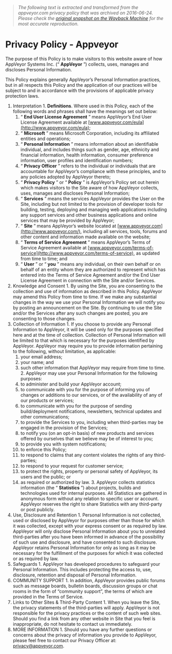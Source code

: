 > *The following text is extracted and transformed from the appveyor.com privacy policy that was archived on 2016-06-24. Please check the [original snapshot on the Wayback Machine](https://web.archive.org/web/20160624230249id_/http%3A//www.appveyor.com/privacy-policy) for the most accurate reproduction.*

# Privacy Policy - Appveyor

The purpose of this Policy is to make visitors to this website aware of how AppVeyor Systems Inc. (“ **AppVeyor** ”) collects, uses, manages and discloses Personal Information.

This Policy explains generally AppVeyor’s Personal Information practices, but in all respects this Policy and the application of our practices will be subject to and in accordance with the provisions of applicable privacy protection laws.

  1. Interpretation 
    1. **Definitions**. Where used in this Policy, each of the following words and phrases shall have the meanings set out below: 
      1. “ **End User License Agreement** ” means AppVeyor’s End User License Agreement available at [www.appveyor.com/eula](http://www.appveyor.com/eula);
      2. “ **Microsoft** ” means Microsoft Corporation, including its affiliated entities and operations;
      3. “ **Personal Information** ” means information about an identifiable individual, and includes things such as gender, age, ethnicity and financial information, health information, consumer preference information, user profiles and identification numbers;
      4. “ **Privacy Officer** ” refers to the individual or individuals that are accountable for AppVeyor’s compliance with these principles, and to any policies adopted by AppVeyor thereto;
      5. “ **Privacy Policy** ” or “ **Policy** ” is AppVeyor’s Policy set out herein which makes visitors to the Site aware of how AppVeyor collects, uses, manages and discloses Personal Information;
      6. “ **Services** ” means the services AppVeyor provides the User on the Site, including but not limited to the provision of developer tools for building, testing, deploying and managing web applications including any support services and other business applications and online services that may be provided by AppVeyor;
      7. “ **Site** ” means AppVeyor’s website located at [www.appveyor.com](http://www.appveyor.com/), including all services, tools, forums and other content and information made available on the website;
      8. “ **Terms of Service Agreement** ” means AppVeyor’s Terms of Service Agreement available at [www.appveyor.com/terms-of-service](http://www.appveyor.com/terms-of-service), as updated from time to time; and
      9. “ **User** ” or “ **you** ” means any individual, on their own behalf or on behalf of an entity whom they are authorized to represent which has entered into the Terms of Service Agreement and/or the End User License Agreement in connection with the Site and/or Services.
  2. Knowledge and Consent 
    1. By using the Site, you are consenting to the collection and use of information as described in this Policy. AppVeyor may amend this Policy from time to time. If we make any substantial changes in the way we use your Personal Information we will notify you by posting an announcement on the Site. By continuing to use the Site and/or the Services after any such changes are posted, you are consenting to those changes.
  3. Collection of Information 
    1. If you choose to provide any Personal Information to AppVeyor, it will be used only for the purposes specified here and at the time of collection. Collection of Personal Information will be limited to that which is necessary for the purposes identified by AppVeyor. AppVeyor may require you to provide information pertaining to the following, without limitation, as applicable: 
      1. your email address;
      2. your name; and
      3. such other information that AppVeyor may require from time to time.
    2. AppVeyor may use your Personal Information for the following purposes: 
      1. to administer and build your AppVeyor account;
      2. to communicate with you for the purpose of informing you of changes or additions to our services, or of the availability of any of our products or services;
      3. to communicate with you for the purpose of sending build/deployment notifications, newsletters, technical updates and other communications;
      4. to provide the Services to you, including when third-parties may be engaged in the provision of the Services;
      5. to notify you (on an opt-in basis) of new products and services offered by ourselves that we believe may be of interest to you;
      6. to provide you with system notifications;
      7. to enforce this Policy;
      8. to respond to claims that any content violates the rights of any third-parties;
      9. to respond to your request for customer service;
      10. to protect the rights, property or personal safety of AppVeyor, its users and the public; or
      11. as required or authorized by law.
    3. AppVeyor collects statistics information (the “ **Statistics** ”) about projects, builds and technologies used for internal purposes. All Statistics are gathered in anonymous form without any relation to specific user or account.  AppVeyor reserves the right to share Statistics with any third-party or post publicly.
  4. Use, Disclosure and Retention 
    1. Personal Information is not collected, used or disclosed by AppVeyor for purposes other than those for which it was collected, except with your express consent or as required by law. AppVeyor will only disclose Personal Information about you to unrelated third-parties after you have been informed in advance of the possibility of such use and disclosure, and have consented to such disclosure. AppVeyor retains Personal Information for only as long as it may be necessary for the fulfillment of the purposes for which it was collected or as required by law.
  5. Safeguards 
    1. AppVeyor has developed procedures to safeguard your Personal Information. This includes protecting the access to, use, disclosure, retention and disposal of Personal Information.
  6. COMMUNITY SUPPORT 
    1. In addition, AppVeyor provides public forums such as message boards, bulletin boards, discussion groups or chat rooms in the form of “community support”, the terms of which are provided in the Terms of Service.
  7. Links to Other Sites & Third-Party Content 
    1. When you leave the Site, the privacy statements of the third-parties will apply. AppVeyor is not responsible for the privacy practices or the content of such web sites. Should you find a link from any other website in Site that you feel is inappropriate, do not hesitate to contact us immediately.
  8. MORE INFORMATION 
    1. Should you have any further questions or concerns about the privacy of information you provide to AppVeyor, please feel free to contact our Privacy Officer at: [privacy@appveyor.com](mailto:privacy@appveyor.com).


